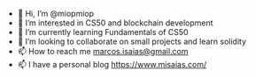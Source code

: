 - 👋 Hi, I’m @miopmiop
- 👀 I’m interested in CS50 and blockchain development
- 🌱 I’m currently learning Fundamentals of CS50
- 💞️ I’m looking to collaborate on small projects and learn solidity
- 📫 How to reach me marcos.isaias@gmail.com
- 📫 I have a personal blog https://www.misaias.com/

<!---
miopmiop/miopmiop is a ✨ special ✨ repository because its `README.md` (this file) appears on your GitHub profile.
You can click the Preview link to take a look at your changes.
--->
